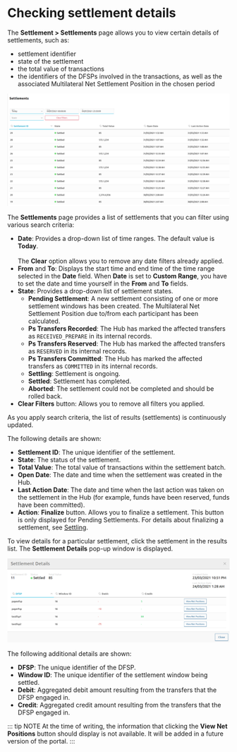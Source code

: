 # Checking settlement details

The **Settlement > Settlements** page allows you to view certain details of settlements, such as:

* settlement identifier
* state of the settlement
* the total value of transactions
* the identifiers of the DFSPs involved in the transactions, as well as the associated Multilateral Net Settlement Position in the chosen period

![Checking settlement details](../../../.vuepress/public/check_settlement_details.png)

The **Settlements** page provides a list of settlements that you can filter using various search criteria:

* **Date**: Provides a drop-down list of time ranges. The default value is **Today**. \
\
The **Clear** option allows you to remove any date filters already applied.
* **From** and **To**: Displays the start time and end time of the time range selected in the **Date** field. When **Date** is set to **Custom Range**, you have to set the date and time yourself in the **From** and **To** fields.
* **State**: Provides a drop-down list of settlement states.
    * **Pending Settlement**: A new settlement consisting of one or more settlement windows has been created. The Multilateral Net Settlement Position due to/from each participant has been calculated.
    * **Ps Transfers Recorded**: The Hub has marked the affected transfers as `RECEIVED_PREPARE` in its internal records.
    * **Ps Transfers Reserved**: The Hub has marked the affected transfers as `RESERVED` in its internal records.
    * **Ps Transfers Committed**: The Hub has marked the affected transfers as `COMMITTED` in its internal records.
    * **Settling**: Settlement is ongoing.
    * **Settled**: Settlement has completed.
    * **Aborted**: The settlement could not be completed and should be rolled back.
* **Clear Filters** button: Allows you to remove all filters you applied.

As you apply search criteria, the list of results (settlements) is continuously updated.

The following details are shown:

* **Settlement ID**: The unique identifier of the settlement.
* **State**: The status of the settlement.
* **Total Value**: The total value of transactions within the settlement batch.
* **Open Date**: The date and time when the settlement was created in the Hub.
* **Last Action Date**: The date and time when the last action was taken on the settlement in the Hub (for example, funds have been reserved, funds have been committed).
* **Action**: **Finalize** button. Allows you to finalize a settlement. This button is only displayed for Pending Settlements. For details about finalizing a settlement, see [Settling](settling.md#finalizing-a-settlement).

To view details for a particular settlement, click the settlement in the results list. The **Settlement Details** pop-up window is displayed.

![Settlement details pop-up window](../../../.vuepress/public/settlement_details_popup.png)

The following additional details are shown:

* **DFSP**: The unique identifier of the DFSP.
* **Window ID**: The unique identifier of the settlement window being settled.
* **Debit**: Aggregated debit amount resulting from the transfers that the DFSP engaged in.
* **Credit**: Aggregated credit amount resulting from the transfers that the DFSP engaged in.

::: tip NOTE
At the time of writing, the information that clicking the **View Net Positions** button should display is not available. It will be added in a future version of the portal. 
:::